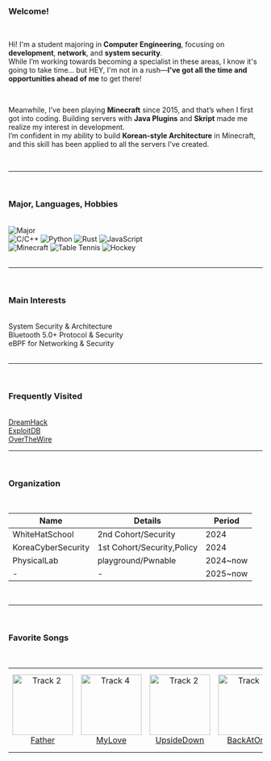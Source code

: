 <!-- default.md -->

### Welcome!

<br>

Hi! I'm a student majoring in **Computer Engineering**, focusing on **development**, **network**, and **system security**.  
While I’m working towards becoming a specialist in these areas, I know it's going to take time... but HEY, I'm not in a rush—**I've got all the time and opportunities ahead of me** to get there!

<br>

Meanwhile, I’ve been playing **Minecraft** since 2015, and that’s when I first got into coding. 
Building servers with **Java Plugins** and **Skript** made me realize my interest in development.  
I’m confident in my ability to build **Korean-style Architecture** in Minecraft, and this skill has been applied to all the servers I’ve created.

<br>

---

<br>

### Major, Languages, Hobbies

<br>


<div>
  <img class="hover_up" src="https://img.shields.io/badge/M-Computer%20Engineering-blue?style=for-the-badge" alt="Major">
</div>

<div>
  <img class="hover_up" src="https://img.shields.io/badge/L-C%2FC%2B%2B-brightgreen?style=for-the-badge" alt="C/C++">
  <img class="hover_up" src="https://img.shields.io/badge/L-Python-yellow?style=for-the-badge" alt="Python">
  <img class="hover_up" src="https://img.shields.io/badge/L-Rust-orange?style=for-the-badge" alt="Rust">
  <img class="hover_up" src="https://img.shields.io/badge/L-JavaScript-lightgrey?style=for-the-badge" alt="JavaScript">
</div>

<div>
  <img class="hover_up" src="https://img.shields.io/badge/H-Minecraft-lightblue?style=for-the-badge" alt="Minecraft">
  <img class="hover_up" src="https://img.shields.io/badge/H-Table%20Tennis-yellowgreen?style=for-the-badge" alt="Table Tennis">
  <img class="hover_up" src="https://img.shields.io/badge/H-Ice%20Hockey-blue?style=for-the-badge" alt="Hockey">
</div>

<br>

---

<br>

### Main Interests
<br>
<span class="hover_up">System Security & Architecture</span><br>
<span class="hover_up">Bluetooth 5.0+ Protocol & Security</span><br>
<span class="hover_up">eBPF for Networking & Security</span><br>
<br>

---

<br>

### Frequently Visited

<br>
<div class="hover_up" style="display: inline"><a href="https://dreamhack.io/users/70093" class="attrbl">DreamHack</a></div><br>
<div class="hover_up" style="display: inline"><a href="https://www.exploit-db.com/" class="attrbl">ExploitDB</a></div><br>
<div class="hover_up" style="display: inline"><a href="https://overthewire.org/" class="attrbl">OverTheWire</a></div>
<br>

---

<br>

### Organization
<br>
<table  class="styled-table" align="center">
  <thead>
    <tr><th>Name</th><th>Details</th><th>Period</th></tr>
  </thead>
  <tbody>
    <tr class="hover_up"><td>WhiteHatSchool</td><td>2nd Cohort/Security</td><td>2024</td></tr>
    <tr class="hover_up"><td>KoreaCyberSecurity</td><td>1st Cohort/Security,Policy</td><td>2024</td></tr>
    <tr class="hover_up"><td>PhysicalLab</td><td>playground/Pwnable</td><td>2024~now</td></tr>
    <tr class="hover_up"><td>-</td><td>-</td><td>2025~now</td></tr>
  </tbody>
</table>
<br>

---

<br>

### Favorite Songs
<br>

<table class="styled-table-list slide-show" align="center">
  <tr>    
    <td class="hover_up" align="center">
      <a href="https://www.youtube.com/watch?v=ZYowmMfPYWs&list=RDZYowmMfPYWs&start_radio=1&pp=ygUVZmF0aGVyIGJyaWFuIG1ja25pZ2h0oAcB" target="_blank">
        <img src="https://i.ytimg.com/vi/ZYowmMfPYWs/hqdefault.jpg?sqp=-oaymwFBCOADEI4CSFryq4qpAzMIARUAAIhCGAHYAQHiAQoIGBACGAY4AUAB8AEB-AG-AoAC8AGKAgwIABABGHIgWCg5MA8=&rs=AOn4CLC_Z6rQBYYUzr_ZkHAxV73uzr1Eqw" width="120" alt="Track 2">
        <br>Father
      </a>
    </td>
    <td class="hover_up"  align="center">
      <a href="https://www.youtube.com/watch?v=ulOb9gIGGd0&list=RDulOb9gIGGd0&start_radio=1&pp=ygU6aSB3b25kZXIgaG93IGkgd29uZGVyIHdoeSBpIHdvbmRlciB3aGVyZSB0aGV5IGFyZSB3ZXN0bGlmZaAHAQ%3D%3D" target="_blank">
        <img src="https://i.ytimg.com/vi/ulOb9gIGGd0/hq720.jpg?sqp=-oaymwEnCNAFEJQDSFryq4qpAxkIARUAAIhCGAHYAQHiAQoIGBACGAY4AUAB&rs=AOn4CLDb_rqbkDvlWS8b2v-kmtMOTELN1Q" width="120" alt="Track 4">
        <br>MyLove
      </a>
    </td>
    <td class="hover_up" align="center">
      <a href="https://www.youtube.com/watch?v=ggiUMDccO0Y&list=RDggiUMDccO0Y&start_radio=1&pp=ygUMdXBzaWRlIGRvd24goAcB" target="_blank">
        <img src="https://i.ytimg.com/vi/ggiUMDccO0Y/hq720.jpg?sqp=-oaymwEnCNAFEJQDSFryq4qpAxkIARUAAIhCGAHYAQHiAQoIGBACGAY4AUAB&rs=AOn4CLAnldEJClQAAThdNCClTvLnG5W1jA" width="120" alt="Track 2">
        <br>UpsideDown
      </a>
    </td>
    <td  class="hover_up" align="center">
      <a href="https://www.youtube.com/watch?v=rXPfovXw2tw&list=RDrXPfovXw2tw&start_radio=1&pp=ygUOYnJpYW4gbWNrbmlnaHSgBwE%3D" target="_blank">
        <img src="https://i.ytimg.com/vi/rXPfovXw2tw/hq720.jpg?sqp=-oaymwEnCNAFEJQDSFryq4qpAxkIARUAAIhCGAHYAQHiAQoIGBACGAY4AUAB&rs=AOn4CLDgQ6e2Fxt1wPfGsdDWGhJKDQ7dPQ" width="120" alt="Track 1">
        <br>BackAtOne
      </a>
    </td>
    <td  class="hover_up" align="center">
      <a href="https://www.youtube.com/watch?v=PHU06V7BhEc&list=RDPHU06V7BhEc&start_radio=1&pp=ygUL7KOg7KeAIGJvYXSgBwE%3D" target="_blank">
        <img src="https://i.ytimg.com/vi/PHU06V7BhEc/hqdefault.jpg?sqp=-oaymwEnCOADEI4CSFryq4qpAxkIARUAAIhCGAHYAQHiAQoIGBACGAY4AUAB&amp;rs=AOn4CLBOZd2D-Q7QyJeHvjB_aVm6PYYZmQ" width="120" alt="Track 1">
        <br>Boat
      </a>
    </td>       
    <td class="hover_up"  align="center">
      <a href="https://www.youtube.com/watch?v=haM03BYST8c&list=RDhaM03BYST8c&start_radio=1&pp=ygUOR2lmdCDrsJXtmqjsi6CgBwE%3D" target="_blank">
        <img src="https://i.ytimg.com/vi/haM03BYST8c/hq720.jpg?sqp=-oaymwEnCNAFEJQDSFryq4qpAxkIARUAAIhCGAHYAQHiAQoIGBACGAY4AUAB&rs=AOn4CLDQw0ykTYly__cGLSXX1dDFCmVu4Q" width="120" alt="Track 3">
        <br>Gift
      </a>
    </td>
    <td class="hover_up"  align="center">
      <a href="https://www.youtube.com/watch?v=KqUVBn05iuM&list=RDKqUVBn05iuM&start_radio=1&pp=ygUMYnllIGJ5ZSBibHVloAcB" target="_blank">
        <img src="https://i.ytimg.com/vi/KqUVBn05iuM/hq720.jpg?sqp=-oaymwEnCNAFEJQDSFryq4qpAxkIARUAAIhCGAHYAQHiAQoIGBACGAY4AUAB&rs=AOn4CLDedx4QZZbu87TWRCpxhJy6Qqk77Q" width="120" alt="Track 4">
        <br>Bye bye my blue
      </a>
    </td>    
  </tr>
</table>

<br>


